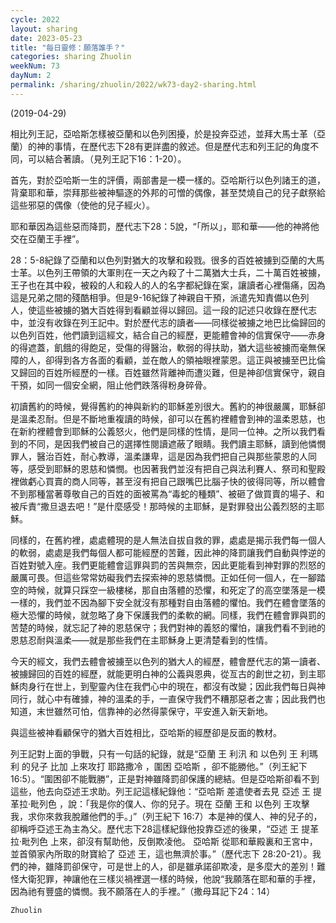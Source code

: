 ```yaml
---
cycle: 2022
layout: sharing
date: 2023-05-23
title: "每日靈修：願落誰手？"
categories: sharing Zhuolin
weekNum: 73
dayNum: 2
permalink: /sharing/zhuolin/2022/wk73-day2-sharing.html
--- 
```

(2019-04-29)

相比列王記，亞哈斯怎樣被亞蘭和以色列困擾，於是投奔亞述，並拜大馬士革（亞蘭）的神的事情，在歷代志下28有更詳盡的敘述。但是歷代志和列王記的角度不同，可以結合著讀。（見列王記下16：1-20）。

首先，對於亞哈斯一生的評價，兩部書是一模一樣的。亞哈斯行以色列諸王的道，背棄耶和華，崇拜那些被神驅逐的外邦的可憎的偶像，甚至焚燒自己的兒子獻祭給這些邪惡的偶像（使他的兒子經火）。

耶和華因為這些惡而降罰，歷代志下28：5說，“「所以」，耶和華——他的神將他交在亞蘭王手裡”。

28：5-8紀錄了亞蘭和以色列對猶大的攻擊和殺戮。很多的百姓被擄到亞蘭的大馬士革。以色列王帶領的大軍則在一天之內殺了十二萬猶大士兵，二十萬百姓被擄，王子也在其中殺，被殺的人和殺人的人的名字都紀錄在案，讓讀者心裡傷痛，因為這是兄弟之間的殘酷相爭。但是9-16紀錄了神親自干預，派遣先知責備以色列人，使這些被擄的猶大百姓得到看顧並得以歸回。這一段的記述只收錄在歷代志中，並沒有收錄在列王記中。對於歷代志的讀者——同樣從被擄之地巴比倫歸回的以色列百姓，他們讀到這經文，結合自己的經歷，更能體會神的信實保守——赤身的得遮蓋，飢餓的得飽足，受傷的得醫治，軟弱的得扶助，猶大這些被擄而毫無保障的人，卻得到各方各面的看顧，並在敵人的領袖眼裡蒙恩。這正與被擄至巴比倫又歸回的百姓所經歷的一樣。百姓雖然背離神而遭災難，但是神卻信實保守，親自干預，如同一個安全網，阻止他們跌落得粉身碎骨。

初讀舊約的時候，覺得舊約的神與新約的耶穌差別很大。舊約的神很嚴厲，耶穌卻是溫柔忍耐。但是不斷地重複讀的時候，卻可以在舊約裡體會到神的溫柔恩慈，也在新約裡體會到耶穌的公義怒火，他們是同樣的性情，是同一位神。之所以我們看到的不同，是因我們被自己的選擇性閱讀遮蔽了眼睛。我們讀主耶穌，讀到他憐憫罪人，醫治百姓，耐心教導，溫柔謙卑，這是因為我們把自己與那些蒙恩的人同等，感受到耶穌的恩慈和憐憫。也因著我們並沒有把自己與法利賽人、祭司和聖殿裡做虧心買賣的商人同等，甚至沒有把自己跟嘴巴比腦子快的彼得同等，所以體會不到那種當著尊敬自己的百姓的面被罵為“毒蛇的種類”、被砸了做買賣的場子、和被斥責“撒旦退去吧！”是什麼感受！那時候的主耶穌，是對罪發出公義烈怒的主耶穌。

同樣的，在舊約裡，處處體現的是人無法自拔自救的罪，處處是揭示我們每一個人的軟弱，處處是我們每個人都可能經歷的苦難，因此神的降罰讓我們自動與悖逆的百姓對號入座。我們更能體會這罪與罰的苦與無奈，因此更能看到神對罪的烈怒的嚴厲可畏。但這些常常妨礙我們去探索神的恩慈憐憫。正如任何一個人，在一腳踏空的時候，就算只踩空一級樓梯，那自由落體的恐懼，和死定了的高空墜落是一模一樣的，我們並不因為腳下安全就沒有那種對自由落體的懼怕。我們在體會墜落的極大恐懼的時候，就忽略了身下保護我們的柔軟的網。同樣，我們在體會罪與罰的苦楚的時候，就忘記了神的恩慈保守；我們對神的義怒的懼怕，讓我們看不到祂的恩慈忍耐與溫柔——就是那些我們在主耶穌身上更清楚看到的性情。

今天的經文，我們去體會被擄至以色列的猶大人的經歷，體會歷代志的第一讀者、被擄歸回的百姓的經歷，就能更明白神的公義與恩典，從亙古的創世之初，到主耶穌肉身行在世上，到聖靈內住在我們心中的現在，都沒有改變；因此我們每日與神同行，就心中有確據，神的溫柔的手，一直保守我們不糟那惡者之害；因此我們也知道，末世雖然可怕，信靠神的必然得蒙保守，平安進入新天新地。

與這些被神看顧保守的猶大百姓相比，亞哈斯的經歷卻是反面的教材。

列王記對上面的爭戰，只有一句話的紀錄，就是“亞蘭 王 利汛 和 以色列 王 利瑪利 的兒子 比加 上來攻打 耶路撒冷 ，圍困 亞哈斯 ，卻不能勝他。”（列王紀下 16:5）。“圍困卻不能戰勝”，正是對神雖降罰卻保護的總結。但是亞哈斯卻看不到這些，他去向亞述王求助。列王記這樣紀錄他：“亞哈斯 差遣使者去見 亞述 王 提革拉‧毗列色 ，說：「我是你的僕人、你的兒子。現在 亞蘭 王和 以色列 王攻擊我，求你來救我脫離他們的手。」”（列王紀下 16:7）本是神的僕人、神的兒子的，卻稱呼亞述王為主為父。歷代志下28這樣紀錄他投靠亞述的後果，“亞述 王 提革拉‧毗列色 上來，卻沒有幫助他，反倒欺凌他。 亞哈斯 從耶和華殿裏和王宮中，並首領家內所取的財寶給了 亞述 王，這也無濟於事。”（歷代志下 28:20-21）。我們的神，雖降罰卻保守，可是世上的人，卻是雖承諾卻欺凌，是多麼大的差別！難怪大衛犯罪，神讓他在三樣災禍裡選一樣的時候，他說“我願落在耶和華的手裡，因為祂有豐盛的憐憫。我不願落在人的手裡。”（撒母耳記下24：14）

`Zhuolin`
